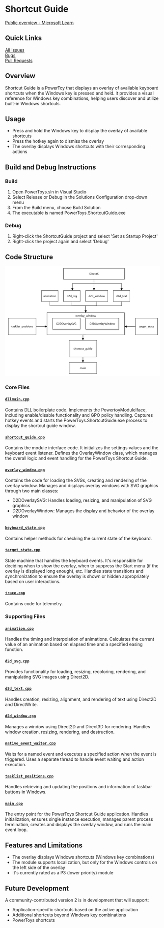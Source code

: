 # Shortcut Guide

[Public overview - Microsoft Learn](https://learn.microsoft.com/en-us/windows/powertoys/shortcut-guide)

## Quick Links

[All Issues](https://github.com/microsoft/PowerToys/issues?q=is%3Aopen%20label%3A%22Product-Shortcut%20Guide%22)<br>
[Bugs](https://github.com/microsoft/PowerToys/issues?q=is%3Aopen%20label%3AIssue-Bug%20label%3A%22Product-Shortcut%20Guide%22)<br>
[Pull Requests](https://github.com/microsoft/PowerToys/pulls?q=is%3Apr+is%3Aopen+label%3A%22Product-Shortcut+Guide%22+)

## Overview
Shortcut Guide is a PowerToy that displays an overlay of available keyboard shortcuts when the Windows key is pressed and held. It provides a visual reference for Windows key combinations, helping users discover and utilize built-in Windows shortcuts.

## Usage
- Press and hold the Windows key to display the overlay of available shortcuts
- Press the hotkey again to dismiss the overlay
- The overlay displays Windows shortcuts with their corresponding actions

## Build and Debug Instructions

### Build
1. Open PowerToys.sln in Visual Studio
2. Select Release or Debug in the Solutions Configuration drop-down menu
3. From the Build menu, choose Build Solution
4. The executable is named PowerToys.ShortcutGuide.exe

### Debug
1. Right-click the ShortcutGuide project and select 'Set as Startup Project'
2. Right-click the project again and select 'Debug'

## Code Structure

![Diagram](../images/shortcutguide/diagram.png)

### Core Files

#### [`dllmain.cpp`](/src/modules/shortcut_guide/dllmain.cpp)
Contains DLL boilerplate code. Implements the PowertoyModuleIface, including enable/disable functionality and GPO policy handling. Captures hotkey events and starts the PowerToys.ShortcutGuide.exe process to display the shortcut guide window.

#### [`shortcut_guide.cpp`](/src/modules/shortcut_guide/shortcut_guide.cpp)
Contains the module interface code. It initializes the settings values and the keyboard event listener. Defines the OverlayWindow class, which manages the overall logic and event handling for the PowerToys Shortcut Guide.

#### [`overlay_window.cpp`](/src/modules/shortcut_guide/overlay_window.cpp)
Contains the code for loading the SVGs, creating and rendering of the overlay window. Manages and displays overlay windows with SVG graphics through two main classes:
- D2DOverlaySVG: Handles loading, resizing, and manipulation of SVG graphics
- D2DOverlayWindow: Manages the display and behavior of the overlay window

#### [`keyboard_state.cpp`](/src/modules/shortcut_guide/keyboard_state.cpp)
Contains helper methods for checking the current state of the keyboard.

#### [`target_state.cpp`](/src/modules/shortcut_guide/target_state.cpp)
State machine that handles the keyboard events. It's responsible for deciding when to show the overlay, when to suppress the Start menu (if the overlay is displayed long enough), etc. Handles state transitions and synchronization to ensure the overlay is shown or hidden appropriately based on user interactions.

#### [`trace.cpp`](/src/modules/shortcut_guide/trace.cpp)
Contains code for telemetry.

### Supporting Files

#### [`animation.cpp`](/src/modules/shortcut_guide/animation.cpp)
Handles the timing and interpolation of animations. Calculates the current value of an animation based on elapsed time and a specified easing function.

#### [`d2d_svg.cpp`](/src/modules/shortcut_guide/d2d_svg.cpp)
Provides functionality for loading, resizing, recoloring, rendering, and manipulating SVG images using Direct2D.

#### [`d2d_text.cpp`](/src/modules/shortcut_guide/d2d_text.cpp)
Handles creation, resizing, alignment, and rendering of text using Direct2D and DirectWrite.

#### [`d2d_window.cpp`](/src/modules/shortcut_guide/d2d_window.cpp)
Manages a window using Direct2D and Direct3D for rendering. Handles window creation, resizing, rendering, and destruction.

#### [`native_event_waiter.cpp`](/src/modules/shortcut_guide/native_event_waiter.cpp)
Waits for a named event and executes a specified action when the event is triggered. Uses a separate thread to handle event waiting and action execution.

#### [`tasklist_positions.cpp`](/src/modules/shortcut_guide/tasklist_positions.cpp)
Handles retrieving and updating the positions and information of taskbar buttons in Windows.

#### [`main.cpp`](/src/modules/shortcut_guide/main.cpp)
The entry point for the PowerToys Shortcut Guide application. Handles initialization, ensures single instance execution, manages parent process termination, creates and displays the overlay window, and runs the main event loop.

## Features and Limitations

- The overlay displays Windows shortcuts (Windows key combinations)
- The module supports localization, but only for the Windows controls on the left side of the overlay
- It's currently rated as a P3 (lower priority) module

## Future Development

A community-contributed version 2 is in development that will support:
- Application-specific shortcuts based on the active application
- Additional shortcuts beyond Windows key combinations
- PowerToys shortcuts
